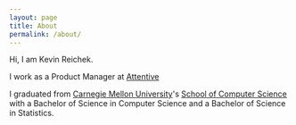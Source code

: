 ```yaml
---
layout: page
title: About
permalink: /about/
---
```


Hi, I am Kevin Reichek. 

I work as a Product Manager at [Attentive](http://attentivemobile.com)

I graduated from [Carnegie Mellon University](http://www.cmu.edu/)'s [School of Computer Science](http://scs.cmu.edu/) with a Bachelor of Science in Computer Science and a Bachelor of Science in Statistics.

